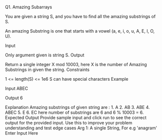 Q1. Amazing Subarrays

You are given a string S, and you have to find all the amazing substrings of S.

An amazing Substring is one that starts with a vowel (a, e, i, o, u, A, E, I, O, U).

Input

Only argument given is string S.
Output

Return a single integer X mod 10003, here X is the number of Amazing Substrings in given the string.
Constraints

1 <= length(S) <= 1e6
S can have special characters
Example

Input
    ABEC

Output
    6

Explanation
    Amazing substrings of given string are :
    1. A
    2. AB
    3. ABE
    4. ABEC
    5. E
    6. EC
    here number of substrings are 6 and 6 % 10003 = 6.
Expected Output
Provide sample input and click run to see the correct output for the provided input. Use this to improve your problem understanding and test edge cases
Arg 1: A single String, For e.g 'anagram'
Enter Input Here
